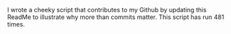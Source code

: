 I wrote a cheeky script that contributes to my Github by updating this ReadMe to illustrate why more than commits matter. This script has run 481 times.